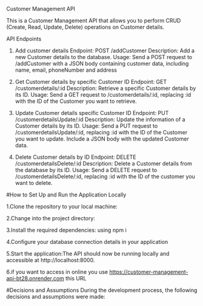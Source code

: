Customer Management API

This is a Customer Management API that allows you to perform CRUD (Create, Read, Update, Delete) operations on Customer details.

API Endpoints
1. Add customer details 
Endpoint: POST /addCustomer
Description: Add a new Customer details to the database.
Usage: Send a POST request to /addCustomer with a JSON body containing customer data, including name, email, phoneNumber and address

2. Get Customer details  by specific Customer ID
Endpoint: GET /customerdetails/:id
Description: Retrieve a specific Customer details by its ID.
Usage: Send a GET request to /customerdetails/:id, replacing :id with the ID of the Customer you want to retrieve.

4. Update Customer details specific Customer ID
Endpoint: PUT /customerdetailsUpdate/:id
Description: Update the information of a Customer details  by its ID.
Usage: Send a PUT request to /customerdetailsUpdate/:id, replacing :id with the ID of the Customer you want to update. Include a JSON body with the updated Customer data.

6. Delete Customer details by ID
Endpoint: DELETE /customerdetailsDelete/:id
Description: Delete a Customer details from the database by its ID.
Usage: Send a DELETE request to /customerdetailsDelete/:id, replacing :id with the ID of the customer you want to delete.

#How to Set Up and Run the Application Locally

1.Clone the repository to your local machine:

2.Change into the project directory:

3.Install the required dependencies: using npm i 

4.Configure your database connection details in your application

5.Start the application:The API should now be running locally and accessible at http://localhost:8000.

6.if you want to access in online you use https://customer-management-api-bt28.onrender.com this URL

#Decisions and Assumptions
During the development process, the following decisions and assumptions were made:
